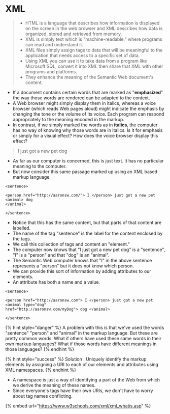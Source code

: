 # XML

> * HTML is a language that describes how information is displayed on the screen in the web browser and XML describes how data is organized, stored and retrieved from memory.&#x20;
> * XML is simply text which is "machine-readable," where programs can read and understand it.
> * XML files simply assign tags to data that will be meaningful to the application that needs access to a specific set of data.&#x20;
> * Using XML you can use it to take data from a program like Microsoft SQL, convert it into XML then share that XML with other programs and platforms.
> * They enhance the meaning of the Semantic Web document's content.

* If a document contains certain words that are marked as "**emphasized**" the way those words are rendered can be adapted to the context.&#x20;
* A Web browser might simply display them in italics, whereas a voice browser (which reads Web pages aloud) might indicate the emphasis by changing the tone or the volume of its voice. Each program can respond appropriately to the meaning encoded in the markup.&#x20;
* In contrast, if we simply marked the words as in **italics**, the computer has no way of knowing why those words are in italics. Is it for emphasis or simply for a visual effect? How does the voice browser display this effect?&#x20;

> I just got a new pet dog

* &#x20;As far as our computer is concerned, this is just text. It has no particular meaning to the computer.&#x20;
* But now consider this same passage marked up using an XML based markup language&#x20;

```
<sentence>

<person href="http://aaronsw.com/"> I </person> just got a new pet <animal> dog
</animal>

</sentence>
```

* Notice that this has the same content, but that parts of that content are labelled.&#x20;
* The name of the tag "sentence" is the label for the content enclosed by the tags.&#x20;
* We call this collection of tags and content an "element."&#x20;
* The computer now knows that "I just got a new pet dog" is a "sentence", "I" is a "person" and that "dog" is an "animal".
* The Semantic Web computer knows that "I" in the above sentence represents a "person" but it does not know which person.&#x20;
* We can provide this sort of information by adding attributes to our elements.&#x20;
* An attribute has both a name and a value.&#x20;

```
<sentence>

<person href="http://aaronsw.com"> I </person> just got a new pet <animal type="dog"
href="http://aaronsw.com/myDog"> dog </animal>

</sentence>
```

{% hint style="danger" %}
A problem with this is that we've used the words "sentence" "person" and "animal" in the markup language. But these are pretty common words. What if others have used these same words in their own markup languages? What if those words have different meanings in those languages?&#x20;
{% endhint %}

{% hint style="success" %}
Solution : Uniquely identify the markup elements by assigning a URI to each of our elements and attributes using XML namespaces. &#x20;
{% endhint %}

* A namespace is just a way of identifying a part of the Web from which we derive the meaning of these names.
* Since everyone's tags have their own URIs, we don't have to worry about tag names conflicting.

{% embed url="https://www.w3schools.com/xml/xml_whatis.asp" %}
